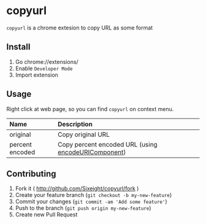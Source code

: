 # copyurl

`copyurl` is a chrome extesion to copy URL as some format

## Install

1. Go chrome://extensions/
2. Enable `Developer Mode`
3. Import extension

## Usage

Right click at web page, so you can find `copyurl` on context menu.

|Name|Description|
|:--|:--|
|original|Copy original URL|
|percent encoded|Copy percent encoded URL (using [encodeURIComponent](https://developer.mozilla.org/en-US/docs/Web/JavaScript/Reference/Global_Objects/encodeURIComponent))|

## Contributing

1. Fork it ( http://github.com/Sixeight/copyurl/fork )
2. Create your feature branch (`git checkout -b my-new-feature`)
3. Commit your changes (`git commit -am 'Add some feature'`)
4. Push to the branch (`git push origin my-new-feature`)
5. Create new Pull Request
